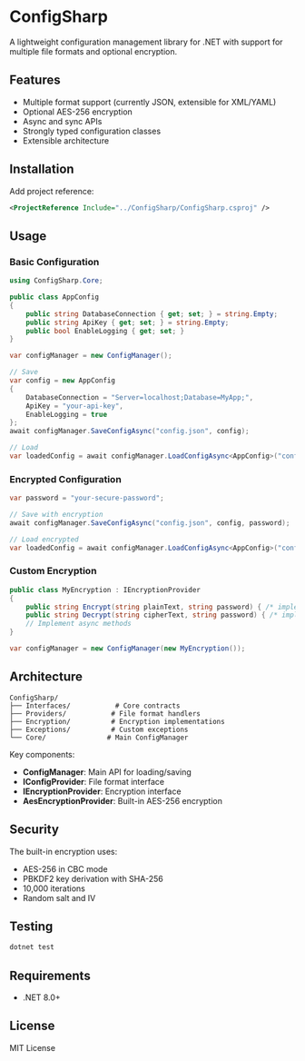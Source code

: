 # ConfigSharp

A lightweight configuration management library for .NET with support for multiple file formats and optional encryption.

## Features

- Multiple format support (currently JSON, extensible for XML/YAML)
- Optional AES-256 encryption
- Async and sync APIs
- Strongly typed configuration classes
- Extensible architecture

## Installation

Add project reference:

```xml
<ProjectReference Include="../ConfigSharp/ConfigSharp.csproj" />
```

## Usage

### Basic Configuration

```csharp
using ConfigSharp.Core;

public class AppConfig
{
    public string DatabaseConnection { get; set; } = string.Empty;
    public string ApiKey { get; set; } = string.Empty;
    public bool EnableLogging { get; set; }
}

var configManager = new ConfigManager();

// Save
var config = new AppConfig 
{ 
    DatabaseConnection = "Server=localhost;Database=MyApp;",
    ApiKey = "your-api-key",
    EnableLogging = true
};
await configManager.SaveConfigAsync("config.json", config);

// Load
var loadedConfig = await configManager.LoadConfigAsync<AppConfig>("config.json");
```

### Encrypted Configuration

```csharp
var password = "your-secure-password";

// Save with encryption
await configManager.SaveConfigAsync("config.json", config, password);

// Load encrypted
var loadedConfig = await configManager.LoadConfigAsync<AppConfig>("config.json", password);
```

### Custom Encryption

```csharp
public class MyEncryption : IEncryptionProvider
{
    public string Encrypt(string plainText, string password) { /* implementation */ }
    public string Decrypt(string cipherText, string password) { /* implementation */ }
    // Implement async methods
}

var configManager = new ConfigManager(new MyEncryption());
```

## Architecture

```
ConfigSharp/
├── Interfaces/           # Core contracts
├── Providers/           # File format handlers
├── Encryption/          # Encryption implementations
├── Exceptions/          # Custom exceptions
└── Core/               # Main ConfigManager
```

Key components:
- **ConfigManager**: Main API for loading/saving
- **IConfigProvider**: File format interface
- **IEncryptionProvider**: Encryption interface
- **AesEncryptionProvider**: Built-in AES-256 encryption

## Security

The built-in encryption uses:
- AES-256 in CBC mode
- PBKDF2 key derivation with SHA-256
- 10,000 iterations
- Random salt and IV

## Testing

```bash
dotnet test
```

## Requirements

- .NET 8.0+

## License

MIT License 